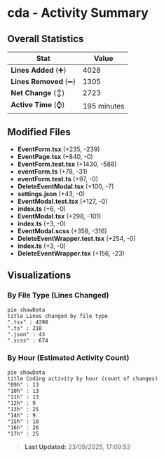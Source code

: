 # cda - Activity Summary 

## Overall Statistics

| Stat                   | Value                                                             |
| ---------------------- | ----------------------------------------------------------------- |
| **Lines Added** (➕)   | 4028                                          |
| **Lines Removed** (➖) | 1305                                        |
| **Net Change** (↕)    | 2723                |
| **Active Time** (⌚)   | 195 minutes |


## Modified Files
- **EventForm.tsx** (+235, -239)
- **EventPage.tsx** (+840, -0)
- **EventForm.test.tsx** (+1430, -588)
- **eventForm.ts** (+78, -31)
- **eventForm.test.ts** (+97, -0)
- **DeleteEventModal.tsx** (+100, -7)
- **settings.json** (+43, -0)
- **EventModal.test.tsx** (+127, -0)
- **index.ts** (+6, -0)
- **EventModal.tsx** (+298, -101)
- **index.ts** (+3, -0)
- **EventModal.scss** (+358, -316)
- **DeleteEventWrapper.test.tsx** (+254, -0)
- **index.ts** (+3, -0)
- **DeleteEventWrapper.tsx** (+156, -23)

## Visualizations

### By File Type (Lines Changed)

```mermaid
pie showData
title Lines changed by file type
".tsx" : 4398
".ts" : 218
".json" : 43
".scss" : 674
```

### By Hour (Estimated Activity Count)

```mermaid
pie showData
title Coding activity by hour (count of changes)
"09h" : 13
"10h" : 13
"11h" : 13
"12h" : 9
"13h" : 25
"14h" : 9
"15h" : 10
"16h" : 26
"17h" : 25
```


> **Last Updated:** 23/09/2025, 17:09:52